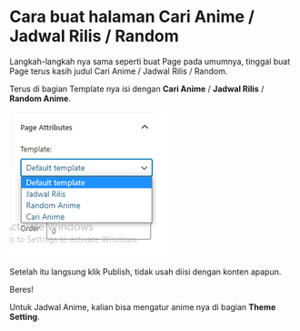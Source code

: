 # Cara buat halaman Cari Anime / Jadwal Rilis / Random

Langkah-langkah nya sama seperti buat Page pada umumnya, tinggal buat Page terus kasih judul Cari Anime / Jadwal Rilis / Random.

Terus di bagian Template nya isi dengan **Cari Anime** / **Jadwal Rilis** / **Random Anime**.

![Cari ANime](/image/13.png)

Setelah itu langsung klik Publish, tidak usah diisi dengan konten apapun.

Beres!

Untuk Jadwal Anime, kalian bisa mengatur anime nya di bagian **Theme Setting**.